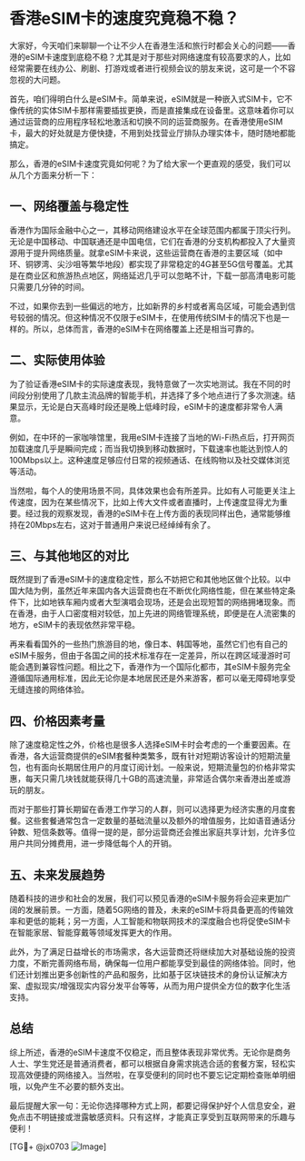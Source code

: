# 香港eSIM卡的速度究竟稳不稳？

大家好，今天咱们来聊聊一个让不少人在香港生活和旅行时都会关心的问题——香港的eSIM卡速度到底稳不稳？尤其是对于那些对网络速度有较高要求的人，比如经常需要在线办公、刷剧、打游戏或者进行视频会议的朋友来说，这可是一个不容忽视的大问题。

首先，咱们得明白什么是eSIM卡。简单来说，eSIM就是一种嵌入式SIM卡，它不像传统的实体SIM卡那样需要插拔更换，而是直接集成在设备里。这意味着你可以通过运营商的应用程序轻松地激活和切换不同的运营商服务。在香港使用eSIM卡，最大的好处就是方便快捷，不用到处找营业厅排队办理实体卡，随时随地都能搞定。

那么，香港的eSIM卡速度究竟如何呢？为了给大家一个更直观的感受，我们可以从几个方面来分析一下：

## 一、网络覆盖与稳定性

香港作为国际金融中心之一，其移动网络建设水平在全球范围内都属于顶尖行列。无论是中国移动、中国联通还是中国电信，它们在香港的分支机构都投入了大量资源用于提升网络质量。就拿eSIM卡来说，这些运营商在香港的主要区域（如中环、铜锣湾、尖沙咀等繁华地段）都实现了非常稳定的4G甚至5G信号覆盖。尤其是在商业区和旅游热点地区，网络延迟几乎可以忽略不计，下载一部高清电影可能只需要几分钟的时间。

不过，如果你去到一些偏远的地方，比如新界的乡村或者离岛区域，可能会遇到信号较弱的情况。但这种情况不仅限于eSIM卡，在使用传统SIM卡的情况下也是一样的。所以，总体而言，香港的eSIM卡在网络覆盖上还是相当可靠的。

## 二、实际使用体验

为了验证香港eSIM卡的实际速度表现，我特意做了一次实地测试。我在不同的时间段分别使用了几款主流品牌的智能手机，并选择了多个地点进行了多次测速。结果显示，无论是白天高峰时段还是晚上低峰时段，eSIM卡的速度都非常令人满意。

例如，在中环的一家咖啡馆里，我用eSIM卡连接了当地的Wi-Fi热点后，打开网页加载速度几乎是瞬间完成；而当我切换到移动数据时，下载速率也能达到惊人的100Mbps以上。这种速度足够应付日常的视频通话、在线购物以及社交媒体浏览等活动。

当然啦，每个人的使用场景不同，具体效果也会有所差异。比如有人可能更关注上传速度，因为在某些情况下，比如上传大文件或者直播时，上传速度显得尤为重要。经过我的观察发现，香港的eSIM卡在上传方面的表现同样出色，通常能够维持在20Mbps左右，这对于普通用户来说已经绰绰有余了。

## 三、与其他地区的对比

既然提到了香港eSIM卡的速度稳定性，那么不妨把它和其他地区做个比较。以中国大陆为例，虽然近年来国内各大运营商也在不断优化网络性能，但在某些特定条件下，比如地铁车厢内或者大型演唱会现场，还是会出现短暂的网络拥堵现象。而在香港，由于人口密度相对较低，加上先进的网络管理系统，即便是在人流密集的地方，eSIM卡的表现依然非常平稳。

再来看看国外的一些热门旅游目的地，像日本、韩国等地，虽然它们也有自己的eSIM卡服务，但由于各国之间的技术标准存在一定差异，所以在跨区域漫游时可能会遇到兼容性问题。相比之下，香港作为一个国际化都市，其eSIM卡服务完全遵循国际通用标准，因此无论你是本地居民还是外来游客，都可以毫无障碍地享受无缝连接的网络体验。

## 四、价格因素考量

除了速度稳定性之外，价格也是很多人选择eSIM卡时会考虑的一个重要因素。在香港，各大运营商提供的eSIM套餐种类繁多，既有针对短期访客设计的短期流量包，也有面向长期居住用户的月度订阅计划。一般来说，短期流量包的价格非常实惠，每天只需几块钱就能获得几十GB的高速流量，非常适合偶尔来香港出差或游玩的朋友。

而对于那些打算长期留在香港工作学习的人群，则可以选择更为经济实惠的月度套餐。这些套餐通常包含一定数量的基础流量以及额外的增值服务，比如语音通话分钟数、短信条数等。值得一提的是，部分运营商还会推出家庭共享计划，允许多位用户共同分摊费用，进一步降低每个人的开销。

## 五、未来发展趋势

随着科技的进步和社会的发展，我们可以预见香港的eSIM卡服务将会迎来更加广阔的发展前景。一方面，随着5G网络的普及，未来的eSIM卡将具备更高的传输效率和更低的能耗；另一方面，人工智能和物联网技术的深度融合也将促使eSIM卡在智能家居、智能穿戴等领域发挥更大的作用。

此外，为了满足日益增长的市场需求，各大运营商还将继续加大对基础设施的投资力度，不断完善网络布局，确保每一位用户都能享受到最佳的网络体验。同时，他们还计划推出更多创新性的产品和服务，比如基于区块链技术的身份认证解决方案、虚拟现实/增强现实内容分发平台等等，从而为用户提供全方位的数字化生活支持。

## 总结

综上所述，香港的eSIM卡速度不仅稳定，而且整体表现非常优秀。无论你是商务人士、学生党还是普通消费者，都可以根据自身需求挑选合适的套餐方案，轻松实现高效便捷的网络接入。当然啦，在享受便利的同时也不要忘记定期检查账单明细哦，以免产生不必要的额外支出。

最后提醒大家一句：无论你选择哪种方式上网，都要记得保护好个人信息安全，避免点击不明链接或泄露敏感资料。只有这样，才能真正享受到互联网带来的乐趣与便利！

[TG💪+ @jx0703 ![Image](https://github.com/user-attachments/assets/dbca1d08-cadb-493c-b0ec-ad6f7a83f270)]
